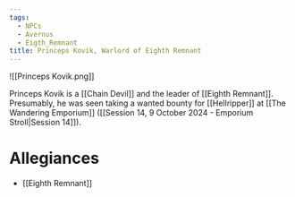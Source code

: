 ```yaml
---
tags:
  - NPCs
  - Avernus
  - Eigth_Remnant
title: Princeps Kovik, Warlord of Eighth Remnant
---
```

![[Princeps Kovik.png]]

Princeps Kovik is a [[Chain Devil]] and the leader of [[Eighth Remnant]]. Presumably, he was seen taking a wanted bounty for [[Hellripper]] at [[The Wandering Emporium]] ([[Session 14, 9 October 2024 - Emporium Stroll|Session 14]]).
# Allegiances
- [[Eighth Remnant]]